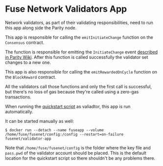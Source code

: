 # Fuse Network Validators App

Network validators, as part of their validating responsibilities, need to run this app along side the Parity node.

This app is responsible for calling the `emitInitiateChange` function on the `Consensus` contract.

The function is responsible for emitting the `InitiateChange` event [described in Parity Wiki](https://wiki.parity.io/Validator-Set.html#non-reporting-contract). After this function is called successfully the validator set changes to a new one.

This app is also responsible for calling the `emitRewardedOnCycle` function on the `BlockReward` contract.

All the validators call those functions and only the first call is successful, but there's no loss of gas because they're called using a zero-gas transactions.

When running the [quickstart script](https://github.com/fuseio/fuse-network/blob/master#quickstart) as valiadtor, this app is run automatically.

It can be started manually as well:

```text
$ docker run --detach --name fuseapp --volume /home/fuse/fusenet/config:/config --restart=on-failure fusenet/validator-app
```

Note that `/home/fuse/fusenet/config` is the folder where the key file and `pass.pwd` of the validator account should be placed. This is the default location for the quickstart script so there shouldn't be any problems there.

